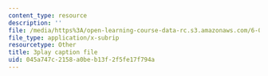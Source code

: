 ```yaml
---
content_type: resource
description: ''
file: /media/https%3A/open-learning-course-data-rc.s3.amazonaws.com/6-00-introduction-to-computer-science-and-programming-fall-2008/045a747c2158a0beb13f2f5fe17f794a_ewd7Lf2dr5Q.srt
file_type: application/x-subrip
resourcetype: Other
title: 3play caption file
uid: 045a747c-2158-a0be-b13f-2f5fe17f794a
---
```

